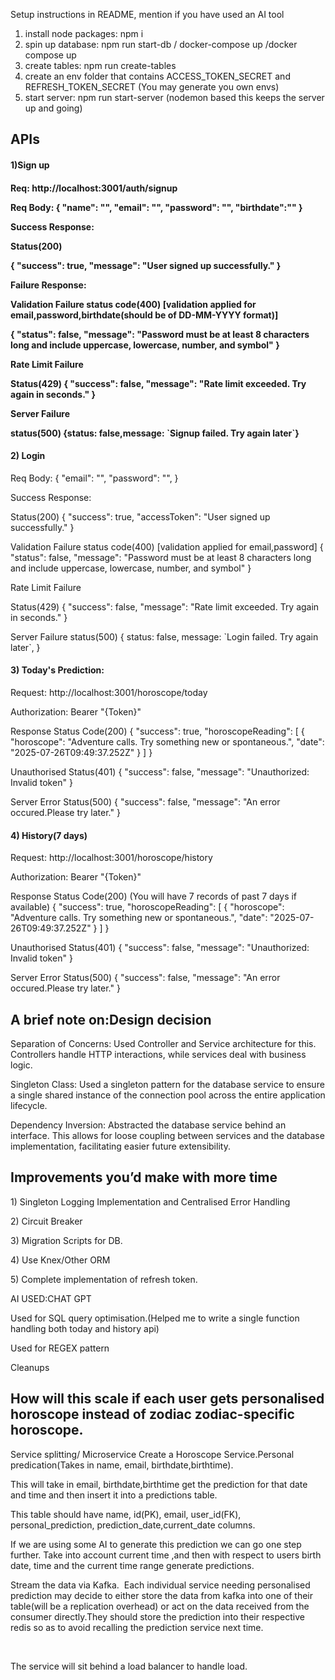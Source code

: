 
Setup instructions in README, mention if you have used an AI tool
1) install node packages: npm i
2) spin up database: npm run start-db / docker-compose up /docker compose up
3) create tables: npm run create-tables
4) create an env folder that contains ACCESS_TOKEN_SECRET and REFRESH_TOKEN_SECRET (You may generate you own envs)
4) start server: npm run start-server (nodemon based this keeps the server up and going)


<h2>APIs</h2>
<h4>1)Sign up<h4/> 
 <p>Req: http://localhost:3001/auth/signup</p>
 <p>Req Body: {
  "name": "<name>", 
  "email": "<email>",
  "password": "<password>",
  "birthdate":"<birthday>"
}</p>
<p>Success Response:</p>
<p>Status(200)</p>
{
    "success": true,
    "message": "User signed up successfully."
}
<p>Failure Response:</p>

<p>Validation Failure status code(400) [validation applied for email,password,birthdate(should be of DD-MM-YYYY format)]</p>
<p>{
    "status": false,
    "message": "Password must be at least 8 characters long and include uppercase, lowercase, number, and symbol"
}</p>
<p>Rate Limit Failure</p>
<p>Status(429) {
    "success": false,
    "message": "Rate limit exceeded. Try again in <calculated seconds> seconds."
}</p>
<p>Server Failure</p>
<p>status(500) {status: false,message: `Signup failed. Try again later`}</p>

<h4>2) Login</h4>
<p>Req Body: {
  "email": "<email>",
  "password": "<password>",
}</p>
<p>Success Response:</p>
<p>Status(200) {
    "success": true,
    "accessToken": "User signed up successfully."
}</p>

<p>
Validation Failure status code(400) [validation applied for email,password]
{
    "status": false,
    "message": "Password must be at least 8 characters long and include uppercase, lowercase, number, and symbol"
}
<p>Rate Limit Failure</p>
<p>Status(429) {
    "success": false,
    "message": "Rate limit exceeded. Try again in <calculated seconds> seconds."
}</p>
<p>
Server Failure status(500)
{
        status: false,
        message: `Login failed. Try again later`,
      }

</p>

<h4>3) Today's Prediction:</h4>
<p>Request: http://localhost:3001/horoscope/today</p>
<p>Authorization: Bearer "{Token}"</p>
 <p>
 Response Status Code(200)
  {
    "success": true,
    "horoscopeReading": [
        {
            "horoscope": "Adventure calls. Try something new or spontaneous.",
            "date": "2025-07-26T09:49:37.252Z"
        }
    ]
}
</p>
Unauthorised Status(401) {
    "success": false,
    "message": "Unauthorized: Invalid token"
}
<p>
Server Error Status(500)
{
    "success": false,
    "message": "An error occured.Please try later."
}
</p>

<h4>4) History(7 days)</h4>
<p>Request: http://localhost:3001/horoscope/history</p>
<p>Authorization: Bearer "{Token}"</p>
 <p>
Response Status Code(200) (You will have 7 records of past 7 days if available)
  {
    "success": true,
    "horoscopeReading": [
        {
            "horoscope": "Adventure calls. Try something new or spontaneous.",
            "date": "2025-07-26T09:49:37.252Z"
        }
    ]
}
</p>
<p>
Unauthorised Status(401) {
    "success": false,
    "message": "Unauthorized: Invalid token"
}</p>


<p>Server Error Status(500)
{
    "success": false,
    "message": "An error occured.Please try later."
}
</p>

<h2>A brief note on:Design decision</h2>
Separation of Concerns:  Used Controller and Service architecture for this. Controllers handle HTTP interactions, while services deal with business logic.

Singleton Class:  Used a singleton pattern for the database service to ensure a single shared instance of the connection pool across the entire application lifecycle.

Dependency Inversion: Abstracted the database service behind an interface. This allows for loose coupling between services and the database implementation, facilitating easier future extensibility.

<h2>Improvements you’d make with more time</h2>
<p>1) Singleton Logging Implementation and Centralised Error Handling</p>
<p>2) Circuit Breaker</p>
<p>3) Migration Scripts for DB.</p>
<p>4) Use Knex/Other ORM</p>
<p>5) Complete implementation of refresh token.</p>
<p>AI USED:CHAT GPT</p>
<p>Used for SQL query optimisation.(Helped me to write a single function handling both today and history api)</p>
<p>Used for REGEX pattern</p>
<p>Cleanups</p>

<h2>How will this scale if each user gets personalised horoscope instead of zodiac zodiac-specific horoscope.</h2>
<p>Service splitting/ Microservice Create a Horoscope Service.Personal predication(Takes in name, email, birthdate,birthtime).</p>
<p>This will take in email, birthdate,birthtime get the prediction for that date and time and then insert it into a predictions table.</p>
<p>This table should have name, id(PK), email, user_id(FK), personal_prediction, prediction_date,current_date columns.</p>
<p>If we are using some AI to generate this prediction we can go one step further. Take into account current time ,and then with respect to users  birth date, time and the current time range generate predictions.</p>
<p>Stream the data via Kafka.  Each individual service needing personalised prediction may decide to either store the data from kafka into one of their table(will be a replication overhead) or act on the data received from the consumer directly.They should store the prediction into their respective redis so as to avoid recalling the prediction service next time.</p>
 <p>The service will sit behind a load balancer to handle load.</p>

